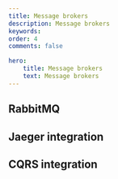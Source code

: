 ```yaml
---
title: Message brokers
description: Message brokers
keywords:
order: 4
comments: false

hero:
    title: Message brokers
    text: Message brokers
---
```


## RabbitMQ

## Jaeger integration

## CQRS integration

